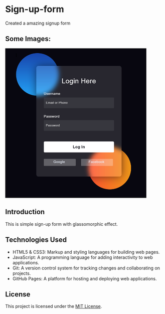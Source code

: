 # Sign-up-form
Created a amazing signup form

## Some Images:
<img width="450px;" src="images/Screenshot 2023-11-23 011643.png"/>

## Introduction
This is simple sign-up form with glassomorphic effect.

## Technologies Used
- HTML5 & CSS3: Markup and styling languages for building web pages.
- JavaScript: A programming language for adding interactivity to web applications.
- Git: A version control system for tracking changes and collaborating on projects.
- GitHub Pages: A platform for hosting and deploying web applications.

## License
This project is licensed under the [MIT License](LICENSE).
